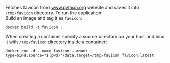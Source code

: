 Fetches favicon from www.python.org website and saves it into ```/tmp/favicon``` directory.  To run the application:  
Build an image and tag it as ```favicon```:
```
docker build -t favicon .
```
When creating a container specify a source directory on your host and bind it with ```/tmp/favicon``` directory inside a container:
```
docker run -d --name favicon --mount type=bind,source="$(pwd)"/data,target=/tmp/favicon favicon:latest
```
